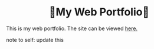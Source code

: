 <h1 align="center">🎉My Web Portfolio🎉</h1>

This is my web portfolio. The site can be viewed <a href="https://ariqfraser.github.io/WebPortfolio/" target="_blank">here.</a>

note to self:
    update this
